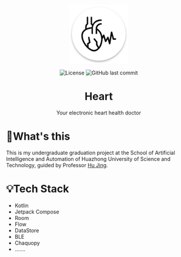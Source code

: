 <p align="center"> 
	<img src="asset/icon.png" width=160 height=160  >
</p>
<div align="center">
    <img alt="License" src="https://img.shields.io/github/license/mumu12641/heart?color=blue&style=flat-square">
    <img alt="GitHub last commit" src="https://img.shields.io/github/last-commit/mumu12641/heart?color=blue&style=flat-square">
<h1 align="center">
	Heart
</h1>
<p align="center">
  Your electronic heart health doctor
</p>
</div>

# :pushpin:What's this

This is my undergraduate graduation project at the School of Artificial Intelligence and Automation of Huazhong University of Science and Technology, guided by Professor [Hu Jing](https://aia.hust.edu.cn/info/1231/5069.htm).

# :bulb:Tech Stack

- Kotlin
- Jetpack Compose
- Room
- Flow
- DataStore
- BLE
- Chaquopy
- .......

